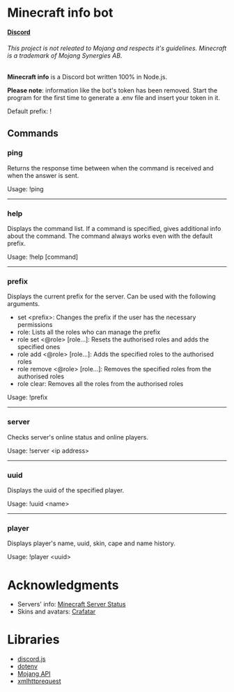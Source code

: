 # Minecraft info bot
**[Discord](https://discord.gg/sBMGYXh)**

###### This project is not releated  to Mojang and respects it's guidelines. Minecraft is a trademark of Mojang Synergies AB.
**Minecraft info** is a Discord bot written 100% in Node.js.

**Please note**: information like the bot's token has been removed. Start the program for the first time to generate a .env file and insert your token in it.

Default prefix: !

## Commands
### **ping**
Returns the response time between when the command is received and when the answer is sent.

Usage:
!ping
****
### **help**
Displays the command list. If a command is specified, gives additional info about the command. The command always works even with the default prefix.

Usage:
!help \[command]
****
### **prefix**
Displays the current prefix for the server. Can be used with the following arguments.
* set \<prefix>: Changes the prefix if the user has the necessary permissions
* role: Lists all the roles who can manage the prefix
* role set \<@role> \[role...]: Resets the authorised roles and adds the specified ones
* role add \<@role> \[role...]: Adds the specified roles to the authorised roles
* role remove \<@role> \[role...]: Removes the specified roles from the authorised roles
* role clear: Removes all the roles from the authorised roles

Usage:
!prefix
****
### **server**
Checks server's online status and online players.

Usage:
!server \<ip address>
****
### **uuid**
Displays the uuid of the specified player.

Usage:
!uuid \<name>
****
### **player**
Displays player's name, uuid, skin, cape and name history.

Usage:
!player \<uuid>

# Acknowledgments

* Servers' info: [Minecraft Server Status](https://mcsrvstat.us/)
* Skins and avatars: [Crafatar](https://crafatar.com)

# Libraries
* [discord.js](https://www.npmjs.com/package/discord.js)
* [dotenv](https://www.npmjs.com/package/dotenv)
* [Mojang API](https://www.npmjs.com/package/mojang-api)
* [xmlhttprequest](https://www.npmjs.com/package/xmlhttprequest)
